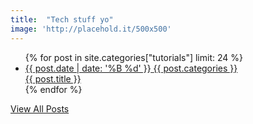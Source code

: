 ```yaml
---
title:  "Tech stuff yo"
image: 'http://placehold.it/500x500'
---
```

<div class="scene-element scene-element--fadeUp10">
  <ul class="posts">
    {% for post in site.categories["tutorials"] limit: 24 %}
      <li class="post">
        <a href="{{ site.url }}{{ site.baseurl }}{{ post.url }}" class="scene-element scene-element--fadeBig" style="background: url({{ site.url }}{{ site.baseurl }}{{ post.image }}) center center no-repeat;">
          <div class="post-details">
            <span class="post-date">{{ post.date | date: '%B %d'  }}</span>
            <span class="post-category">{{ post.categories }}</span>
          </div>
          <span class="post-title">{{ post.title }}</span>
        </a>
      </li>
    {% endfor %}
  </ul>
</div>
<div class="container scene-element scene-element--fadeDown10">
  <div class="center-align"><a href="{{site.url}}/sitemap" class="btn blue darken-4">View All Posts</a></div>
</div>